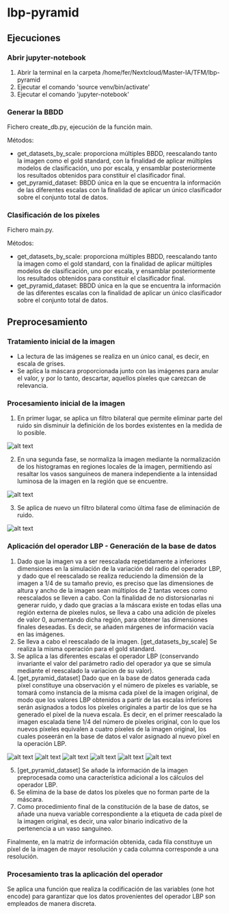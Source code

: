 # lbp-pyramid

## Ejecuciones

### Abrir jupyter-notebook

1. Abrir la terminal en la carpeta /home/fer/Nextcloud/Master-IA/TFM/lbp-pyramid
2. Ejecutar el comando 'source venv/bin/activate'
3. Ejecutar el comando 'jupyter-notebook'

### Generar la BBDD

Fichero create_db.py, ejecución de la función main.

Métodos:
- get_datasets_by_scale: proporciona múltiples BBDD, reescalando tanto la imagen como el gold standard, con la finalidad de aplicar múltiples modelos de clasificación, uno por escala, y ensamblar posteriormente los resultados obtenidos para constituir el clasificador final.
- get_pyramid_dataset: BBDD única en la que se encuentra la información de las diferentes escalas con la finalidad de aplicar un único clasificador sobre el conjunto total de datos.

### Clasificación de los píxeles

Fichero main.py.

Métodos:
- get_datasets_by_scale: proporciona múltiples BBDD, reescalando tanto la imagen como el gold standard, con la finalidad de aplicar múltiples modelos de clasificación, uno por escala, y ensamblar posteriormente los resultados obtenidos para constituir el clasificador final.
- get_pyramid_dataset: BBDD única en la que se encuentra la información de las diferentes escalas con la finalidad de aplicar un único clasificador sobre el conjunto total de datos.


## Preprocesamiento

### Tratamiento inicial de la imagen

- La lectura de las imágenes se realiza en un único canal, es decir, en escala de grises.
- Se aplica la máscara proporcionada junto con las imágenes para anular el valor, y por lo tanto, descartar, aquellos píxeles que carezcan de relevancia.

### Procesamiento inicial de la imagen

1. En primer lugar, se aplica un filtro bilateral que permite eliminar parte del ruido sin disminuir la definición de los bordes existentes en la medida de lo posible.

![alt text](https://raw.githubusercontent.com/f-castellanos/lbp-pyramid/preprocess/readme_media/preprocess_1_mask_noise_reduction.png)

2. En una segunda fase, se normaliza la imagen mediante la normalización de los histogramas en regiones locales de la imagen, permitiendo así resaltar los vasos sanguíneos de manera independiente a la intensidad luminosa de la imagen en la región que se encuentre.

![alt text](https://raw.githubusercontent.com/f-castellanos/lbp-pyramid/preprocess/readme_media/preprocess_2_normalization.png)

3. Se aplica de nuevo un filtro bilateral como última fase de eliminación de ruido.

![alt text](https://raw.githubusercontent.com/f-castellanos/lbp-pyramid/preprocess/readme_media/preprocess_3_2nd_noise_reduction.png)

### Aplicación del operador LBP - Generación de la base de datos

1. Dado que la imagen va a ser reescalada repetidamente a inferiores dimensiones en la simulación de la variación del radio del operador LBP, y dado que el reescalado se realiza reduciendo la dimensión de la imagen a 1/4 de su tamaño previo, es preciso que las dimensiones de altura y ancho de la imagen sean múltiplos de 2 tantas veces como reescalados se lleven a cabo. Con la finalidad de no distorsionarlas ni generar ruido, y dado que gracias a la máscara existe en todas ellas una región externa de píxeles nulos, se lleva a cabo una adición de píxeles de valor 0, aumentando dicha región, para obtener las dimensiones finales deseadas. Es decir, se añaden márgenes de información vacía en las imágenes.
2. Se lleva a cabo el reescalado de la imagen. [get_datasets_by_scale] Se realiza la misma operación para el gold standard.
3. Se aplica a las diferentes escalas el operador LBP (conservando invariante el valor del parámetro radio del operador ya que se simula mediante el reescalado la variacion de su valor).
4. [get_pyramid_dataset] Dado que en la base de datos generada cada píxel constituye una observación y el número de píxeles es variable, se tomará como instancia de la misma cada píxel de la imagen original, de modo que los valores LBP obtenidos a partir de las escalas inferiores serán asignados a todos los píxeles originales a partir de los que se ha generado el píxel de la nueva escala. Es decir, en el primer reescalado la imagen escalada tiene 1/4 del número de píxeles original, con lo que los nuevos píxeles equivalen a cuatro píxeles de la imagen original, los cuales poseerán en la base de datos el valor asignado al nuevo píxel en la operación LBP.

![alt text](https://raw.githubusercontent.com/f-castellanos/lbp-pyramid/preprocess/readme_media/preprocess_4_lbp_1.png)
![alt text](https://raw.githubusercontent.com/f-castellanos/lbp-pyramid/preprocess/readme_media/preprocess_4_lbp_2.png)
![alt text](https://raw.githubusercontent.com/f-castellanos/lbp-pyramid/preprocess/readme_media/preprocess_4_lbp_3.png)
![alt text](https://raw.githubusercontent.com/f-castellanos/lbp-pyramid/preprocess/readme_media/preprocess_4_lbp_4.png)
![alt text](https://raw.githubusercontent.com/f-castellanos/lbp-pyramid/preprocess/readme_media/preprocess_4_lbp_5.png)
![alt text](https://raw.githubusercontent.com/f-castellanos/lbp-pyramid/preprocess/readme_media/preprocess_4_lbp_6.png)

5. [get_pyramid_dataset] Se añade la información de la imagen preprocesada como una característica adicional a los cálculos del operador LBP.
6. Se elimina de la base de datos los píxeles que no forman parte de la máscara.
7. Como procedimiento final de la constitución de la base de datos, se añade una nueva variable correspondiente a la etiqueta de cada píxel de la imagen original, es decir, una valor binario indicativo de la pertenencia a un vaso sanguíneo.

Finalmente, en la matriz de información obtenida, cada fila constituye un píxel de la imagen de mayor resolución y cada columna corresponde a una resolución.

### Procesamiento tras la aplicación del operador

Se aplica una función que realiza la codificación de las variables (one hot encode) para garantizar que los datos provenientes del operador LBP son empleados de manera discreta.
